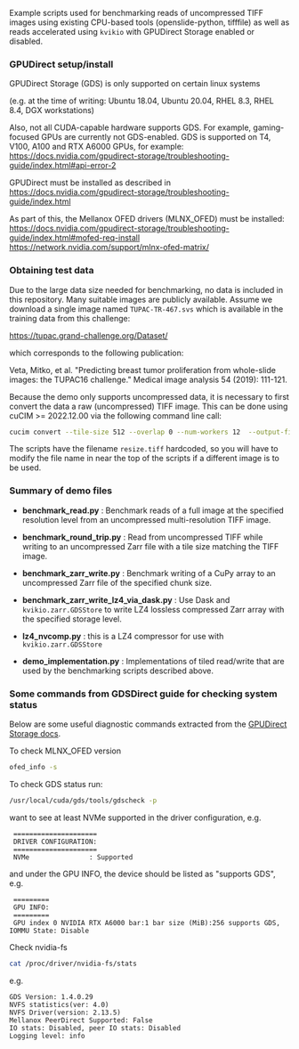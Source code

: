 Example scripts used for benchmarking reads of uncompressed TIFF images using
existing CPU-based tools (openslide-python, tifffile) as well as reads
accelerated using `kvikio` with GPUDirect Storage enabled or disabled.

### GPUDirect setup/install

GPUDirect Storage (GDS) is only supported on certain linux systems

(e.g. at the time of writing:
 Ubuntu 18.04, Ubuntu 20.04, RHEL 8.3, RHEL 8.4, DGX workstations)

Also, not all CUDA-capable hardware supports GDS. For example, gaming-focused
GPUs are currently not GDS-enabled. GDS is supported on T4, V100, A100 and
RTX A6000 GPUs, for example:
https://docs.nvidia.com/gpudirect-storage/troubleshooting-guide/index.html#api-error-2

GPUDirect must be installed as described in
https://docs.nvidia.com/gpudirect-storage/troubleshooting-guide/index.html

As part of this, the Mellanox OFED drivers (MLNX_OFED) must be installed:
https://docs.nvidia.com/gpudirect-storage/troubleshooting-guide/index.html#mofed-req-install
https://network.nvidia.com/support/mlnx-ofed-matrix/


### Obtaining test data

Due to the large data size needed for benchmarking, no data is included in this
repository. Many suitable images are publicly available. Assume we download a single image named `TUPAC-TR-467.svs` which is available in the training data from this challenge:

https://tupac.grand-challenge.org/Dataset/

which corresponds to the following publication:

Veta, Mitko, et al. "Predicting breast tumor proliferation from whole-slide images: the TUPAC16 challenge." Medical image analysis 54 (2019): 111-121.

Because the demo only supports uncompressed data, it is necessary to first convert the data a raw (uncompressed) TIFF image. This can be done using cuCIM >= 2022.12.00 via the following command line call:
```sh
cucim convert --tile-size 512 --overlap 0 --num-workers 12  --output-filename resize.tiff --compression RAW TUPAC-TR-467.svs
```

The scripts have the filename `resize.tiff` hardcoded, so you will have to modify the file name in near the top of the scripts if a different image is to be used.


### Summary of demo files

- **benchmark_read.py** : Benchmark reads of a full image at the specified
resolution level from an uncompressed multi-resolution TIFF image.

- **benchmark_round_trip.py** : Read from uncompressed TIFF while writing to an
uncompressed Zarr file with a tile size matching the TIFF image.

- **benchmark_zarr_write.py** : Benchmark writing of a CuPy array to an
uncompressed Zarr file of the specified chunk size. 

- **benchmark_zarr_write_lz4_via_dask.py** : Use Dask and
`kvikio.zarr.GDSStore` to write LZ4 lossless compressed Zarr array with the
specified storage level.

- **lz4_nvcomp.py** : this is a LZ4 compressor for use with
`kvikio.zarr.GDSStore`

- **demo_implementation.py** : Implementations of tiled read/write that are
used by the benchmarking scripts described above.


### Some commands from GDSDirect guide for checking system status

Below are some useful diagnostic commands extracted from the
[GPUDirect Storage docs](https://docs.nvidia.com/gpudirect-storage/index.html).

To check MLNX_OFED version
```sh
ofed_info -s
```

To check GDS status run:
```sh
/usr/local/cuda/gds/tools/gdscheck -p
```
want to see at least NVMe supported in the driver configuration, e.g.
```
 =====================
 DRIVER CONFIGURATION:
 =====================
 NVMe               : Supported
```
and under the GPU INFO, the device should be listed as "supports GDS", e.g.
```
 =========
 GPU INFO:
 =========
 GPU index 0 NVIDIA RTX A6000 bar:1 bar size (MiB):256 supports GDS, IOMMU State: Disable
 ```

Check nvidia-fs
```sh
cat /proc/driver/nvidia-fs/stats
```
e.g.
```
GDS Version: 1.4.0.29 
NVFS statistics(ver: 4.0)
NVFS Driver(version: 2.13.5)
Mellanox PeerDirect Supported: False
IO stats: Disabled, peer IO stats: Disabled
Logging level: info
```
